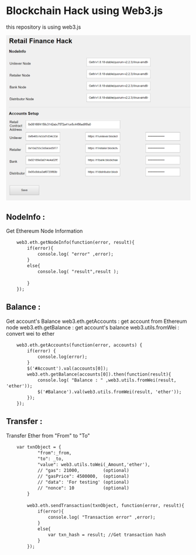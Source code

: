 # Blockchain Hack using Web3.js
this repository is using web3.js


![Image](./Img/hack.PNG)

## NodeInfo : 
  Get Ethereum Node Information

```
	web3.eth.getNodeInfo(function(error, result){
		if(error){
			console.log( "error" ,error);
		}
		else{
			console.log( "result",result );
					
		}
	});
```

## Balance : 
  Get account's Balance
  web3.eth.getAccounts : get account from Ethereum node
  web3.eth.getBalance  : get account's balance
  web3.utils.fromWei   : convert wei to ether

```
	web3.eth.getAccounts(function(error, accounts) {
		if(error) {
			console.log(error);
		}
		$('#Account').val(accounts[0]);
		web3.eth.getBalance(accounts[0]).then(function(result){
			console.log( "Balance : " ,web3.utils.fromWei(result, 'ether'));
			$('#Balance').val(web3.utils.fromWei(result, 'ether'));
		});
	});
```


## Transfer : 
   Transfer Ether from "From" to "To"

```
	var txnObject = {
			"from":_from,
			"to": _to,
			"value": web3.utils.toWei(_Amount,'ether'),
			// "gas": 21000,         (optional)
			// "gasPrice": 4500000,  (optional)
			// "data": 'For testing' (optional)
			// "nonce": 10           (optional)
	    }
			
		web3.eth.sendTransaction(txnObject, function(error, result){
			if(error){
				console.log( "Transaction error" ,error);
			}
			else{
				var txn_hash = result; //Get transaction hash
			}
		});
```
